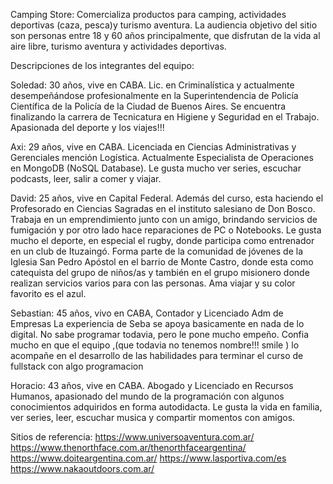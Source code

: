 Camping Store:
Comercializa productos para camping, actividades deportivas (caza, pesca)y turismo aventura. 
La audiencia objetivo del sitio son personas entre 18 y 60 años principalmente, que disfrutan de la vida al aire libre, turismo aventura y actividades deportivas.

Descripciones de los integrantes del equipo:

Soledad: 
30 años, vive en CABA. Lic. en Criminalística y actualmente desempeñándose profesionalmente en la Superintendencia de Policía Científica de la Policía de la Ciudad de Buenos Aires. Se encuentra finalizando la carrera de Tecnicatura en Higiene y Seguridad en el Trabajo. Apasionada del deporte y los viajes!!!

Axi:
29 años, vive en CABA. Licenciada en Ciencias Administrativas y Gerenciales mención Logística. Actualmente  Especialista de Operaciones en MongoDB (NoSQL Database). Le gusta mucho ver series, escuchar podcasts, leer, salir a comer y viajar. 

David:
25 años, vive en Capital Federal. Además del curso, esta haciendo el Profesorado en Ciencias Sagradas en el instituto salesiano de Don Bosco. Trabaja en un emprendimiento junto con un amigo, brindando servicios de fumigación y por otro lado hace reparaciones de PC o Notebooks. Le gusta mucho el deporte, en especial el rugby, donde participa como entrenador en un club de Ituzaingó. Forma parte de la comunidad de jóvenes de la Iglesia San Pedro Apóstol en el barrio de Monte Castro, donde esta como catequista del grupo de niños/as y también en el grupo misionero donde realizan servicios varios para con las personas. Ama viajar y su color favorito es el azul.

Sebastian:
45 años, vivo en CABA, Contador y Licenciado Adm de Empresas
La experiencia de Seba se apoya basicamente en nada de lo digital. No sabe programar todavia, pero le pone mucho empeño. Confia mucho en que el equipo ,(que todavia no tenemos nombre!!! smile ) lo acompañe en el desarrollo de las habilidades para terminar el curso de fullstack con algo programacion

Horacio: 
43 años, vive en CABA. Abogado y Licenciado en Recursos Humanos, apasionado del mundo de la programación con algunos conocimientos adquiridos en forma autodidacta. Le gusta la vida en familia, ver series, leer, escuchar musica y compartir momentos con amigos.

Sitios de referencia:
https://www.universoaventura.com.ar/   
https://www.thenorthface.com.ar/thenorthfaceargentina/
https://www.doiteargentina.com.ar/
https://www.lasportiva.com/es
https://www.nakaoutdoors.com.ar/


